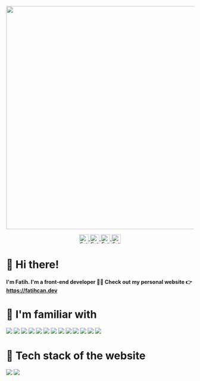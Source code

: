 <p align="center">
   <img src="https://media.giphy.com/media/RnPRNP5ICPl6M/giphy.gif" width="600" />
</p>

<p align="center">
  <a href="https://twitter.com/fatihcandev">
    <img align="center" alt="Fatih's  | Twitter" width="25px" src="https://cdn.jsdelivr.net/npm/simple-icons@v3/icons/twitter.svg" />
  </a>
  <a href="https://www.linkedin.com/in/fatihcandev">
    <img align="center" alt="Fatih's LinkedIn" width="25px" src="https://cdn.jsdelivr.net/npm/simple-icons@v3/icons/linkedin.svg" />
  </a>
  <a href="https://www.medium.com/@fatihcandev">
    <img align="center" alt="Fatih's LinkedIn" width="25px" src="https://cdn.jsdelivr.net/npm/simple-icons@v3/icons/medium.svg" />
  </a>
  <a href="https://www.hackerrank.com/fatihcandev">
    <img align="center" alt="Fatih's LinkedIn" width="25px" src="https://cdn.jsdelivr.net/npm/simple-icons@v3/icons/hackerrank.svg" />
  </a>
</p>

# 👋 Hi there!

#### I'm Fatih. I'm a front-end developer 👨‍💻 Check out my personal website 👉 https://fatihcan.dev

# 🧰 I'm familiar with

![](https://img.shields.io/badge/-HTML5-%23E44D27?style=flat-square&logo=html5&logoColor=ffffff)
![](https://img.shields.io/badge/-CSS3-%231572B6?style=flat-square&logo=css3)
![](https://img.shields.io/badge/-SCSS-CF649A?style=flat-square&logo=sass&logoColor=ffffff)
![](https://img.shields.io/badge/-Styled%20Components-F79BE0?style=flat-square&logo=styled-components&logoColor=000)
![](https://img.shields.io/badge/-JavaScript-%23F7DF1C?style=flat-square&logo=javascript&logoColor=000000&labelColor=%23F7DF1C&color=%23FFCE5A)
![](https://img.shields.io/badge/-TypeScript-3178C6?style=flat-square&logo=typescript&logoColor=ffffff)
![](https://img.shields.io/badge/-React-61DAFB?style=flat-square&logo=react&logoColor=ffffff)
![](https://img.shields.io/badge/-Next.js-010100?style=flat-square&logo=next.js&logoColor=ffffff)
![](https://img.shields.io/badge/-GraphQL-E00097?style=flat-square&logo=graphql&logoColor=ffffff)
![](https://img.shields.io/badge/-Git-E84D31?style=flat-square&logo=git&logoColor=ffffff)
![](https://img.shields.io/badge/-Jest-C21325?style=flat-square&logo=jest&logoColor=ffffff)
![](https://img.shields.io/badge/-Testing%20Library-F54544?style=flat-square&logo=testing-library&logoColor=ffffff)
![](https://img.shields.io/badge/-Cypress-40C38E?style=flat-square&logo=cypress&logoColor=ffffff)

# 🧰 Tech stack of the website

![](https://img.shields.io/badge/-Next.js-010100?style=flat-square&logo=next.js&logoColor=ffffff)
![](https://img.shields.io/badge/-Stitches-e4defc?style=flat-square&logo=stitches&logoColor=ffffff)
